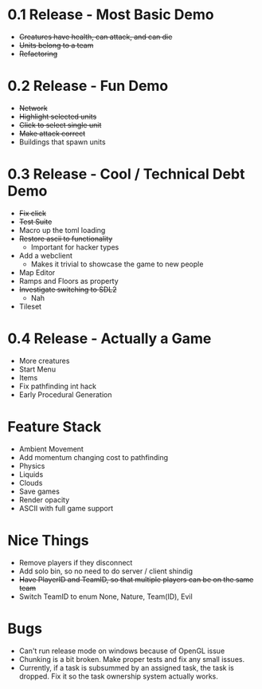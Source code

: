 0.1 Release - Most Basic Demo
==============================

* ~~Creatures have health, can attack, and can die~~
* ~~Units belong to a team~~
* ~~Refactoring~~


0.2 Release - Fun Demo
==============================

* ~~Network~~
* ~~Highlight selected units~~
* ~~Click to select single unit~~
* ~~Make attack correct~~
* Buildings that spawn units


0.3 Release - Cool / Technical Debt Demo
=============================

* ~~Fix click~~
* ~~Test Suite~~
* Macro up the toml loading
* ~~Restore ascii to functionality~~
    - Important for hacker types
* Add a webclient
    - Makes it trivial to showcase the game to new people 
* Map Editor
* Ramps and Floors as property
* ~~Investigate switching to SDL2~~
    - Nah
* Tileset


0.4 Release - Actually a Game
==============================

* More creatures
* Start Menu
* Items
* Fix pathfinding int hack
* Early Procedural Generation


Feature Stack
=================

* Ambient Movement
* Add momentum changing cost to pathfinding
* Physics
* Liquids
* Clouds
* Save games
* Render opacity
* ASCII with full game support 


Nice Things
================

* Remove players if they disconnect
* Add solo bin, so no need to do server / client shindig
* ~~Have PlayerID and TeamID, so that multiple players can be on the same team~~
* Switch TeamID to enum None, Nature, Team(ID), Evil


Bugs
=======

* Can't run release mode on windows because of OpenGL issue
* Chunking is a bit broken. Make proper tests and fix any small issues.
* Currently, if a task is subsummed by an assigned task, the task is dropped. Fix it so the task
ownership system actually works.
